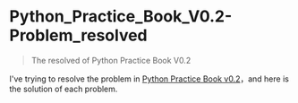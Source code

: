 # Python_Practice_Book_V0.2-Problem_resolved

> The resolved of Python Practice Book V0.2

I've trying to resolve the problem in [Python Practice Book v0.2](http://anandology.com/python-practice-book/index.html)，and here is the solution of each problem.
